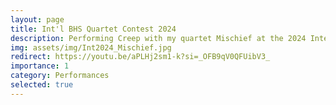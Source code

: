 ```yaml
---
layout: page
title: Int'l BHS Quartet Contest 2024
description: Performing Creep with my quartet Mischief at the 2024 International Quartet Quarterfinals, in Cleveland, OH.
img: assets/img/Int2024_Mischief.jpg
redirect: https://youtu.be/aPLHj2sm1-k?si=_OFB9qV0QFUibV3_
importance: 1
category: Performances
selected: true
---
```

